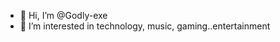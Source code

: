 - 👋 Hi, I’m @Godly-exe
- 👀 I’m interested in technology, music, gaming..entertainment

<!---
Godly-exe/Godly-exe is a ✨ special ✨ repository because its `README.md` (this file) appears on your GitHub profile.
You can click the Preview link to take a look at your changes.
--->
